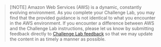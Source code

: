 > [!NOTE] Amazon Web Services (AWS) is a dynamic, constantly evolving environment. As you complete your Challenge Lab, you may find that the provided guidance is not identical to what you encounter in the AWS environment. If you encounter a difference between AWS and the Challenge Lab instructions, please let us know by submitting feedback directly to <a href = "https://supportrequest.learnondemandsystems.com/sf.php?s=123formbuilder-5553155&control66068515=@Lab.User.Email&control66068522=@Lab.LabInstance.Id&control66608830=@Lab.LabProfile.Id&control66068513=@lab.User.FirstName&control66068514=@lab.User.LastName&control66068517=@lab.User.Organization.Name" target="_blank" Title="Challenge Lab feedback" id="lab-disclaimer-custom-url">Challenge Lab feedback</a>
so that we may update the content in as timely a manner as possible.
